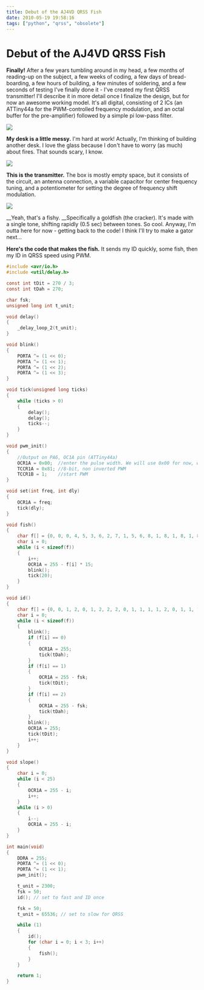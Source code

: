 ```yaml
---
title: Debut of the AJ4VD QRSS Fish
date: 2010-05-19 19:58:16
tags: ["python", "qrss", "obsolete"]
---
```


# Debut of the AJ4VD QRSS Fish

__Finally!__ After a few years tumbling around in my head, a few months of reading-up on the subject, a few weeks of coding, a few days of bread-boarding, a few hours of building, a few minutes of soldering, and a few seconds of testing I've finally done it - I've created my first QRSS transmitter! I'll describe it in more detail once I finalize the design, but for now an awesome working model. It's all digital, consisting of 2 ICs (an ATTiny44a for the PWM-controlled frequency modulation, and an octal buffer for the pre-amplifier) followed by a simple pi low-pass filter.

<div class="text-center img-border">

![](https://swharden.com/static/2010/05/19/qrss-desk.jpg)

</div>

__My desk is a little messy.__ I'm hard at work! Actually, I'm thinking of building another desk. I love the glass because I don't have to worry (as much) about fires. That sounds scary, I know.

<div class="text-center img-border">

![](https://swharden.com/static/2010/05/19/qrss-transmitter.jpg)

</div>

__This is the transmitter.__ The box is mostly empty space, but it consists of the circuit, an antenna connection, a variable capacitor for center frequency tuning, and a potentiometer for setting the degree of frequency shift modulation.

<div class="text-center img-border">

![](https://swharden.com/static/2010/05/19/qrss-fish.png)

</div>

__Yeah, that's a fishy. __Specifically a goldfish (the cracker). It's made with a single tone, shifting rapidly (0.5 sec) between tones. So cool. Anyway, I'm outta here for now - getting back to the code! I think I'll try to make a gator next...

__Here's the code that makes the fish.__ It sends my ID quickly, some fish, then my ID in QRSS speed using PWM.

```c
#include <avr/io.h>
#include <util/delay.h>

const int tDit = 270 / 3;
const int tDah = 270;

char fsk;
unsigned long int t_unit;

void delay()
{
    _delay_loop_2(t_unit);
}

void blink()
{
    PORTA ^= (1 << 0);
    PORTA ^= (1 << 1);
    PORTA ^= (1 << 2);
    PORTA ^= (1 << 3);
}

void tick(unsigned long ticks)
{
    while (ticks > 0)
    {
        delay();
        delay();
        ticks--;
    }
}

void pwm_init()
{
    //Output on PA6, OC1A pin (ATTiny44a)
    OCR1A = 0x00;  //enter the pulse width. We will use 0x00 for now, which is 0 power.
    TCCR1A = 0x81; //8-bit, non inverted PWM
    TCCR1B = 1;    //start PWM
}

void set(int freq, int dly)
{
    OCR1A = freq;
    tick(dly);
}

void fish()
{
    char f[] = {0, 0, 0, 4, 5, 3, 6, 2, 7, 1, 5, 6, 8, 1, 8, 1, 8, 1, 8, 1, 8, 2, 7, 3, 6, 2, 7, 1, 8, 1, 8, 4, 5, 2, 3, 6, 7, 0, 0, 0};
    char i = 0;
    while (i < sizeof(f))
    {
        i++;
        OCR1A = 255 - f[i] * 15;
        blink();
        tick(20);
    }
}

void id()
{
    char f[] = {0, 0, 1, 2, 0, 1, 2, 2, 2, 0, 1, 1, 1, 1, 2, 0, 1, 1, 1, 2, 0, 2, 1, 1, 0, 0};
    char i = 0;
    while (i < sizeof(f))
    {
        blink();
        if (f[i] == 0)
        {
            OCR1A = 255;
            tick(tDah);
        }
        if (f[i] == 1)
        {
            OCR1A = 255 - fsk;
            tick(tDit);
        }
        if (f[i] == 2)
        {
            OCR1A = 255 - fsk;
            tick(tDah);
        }
        blink();
        OCR1A = 255;
        tick(tDit);
        i++;
    }
}

void slope()
{
    char i = 0;
    while (i < 25)
    {
        OCR1A = 255 - i;
        i++;
    }
    while (i > 0)
    {
        i--;
        OCR1A = 255 - i;
    }
}

int main(void)
{
    DDRA = 255;
    PORTA ^= (1 << 0);
    PORTA ^= (1 << 1);
    pwm_init();

    t_unit = 2300;
    fsk = 50;
    id(); // set to fast and ID once

    fsk = 50;
    t_unit = 65536; // set to slow for QRSS

    while (1)
    {
        id();
        for (char i = 0; i < 3; i++)
        {
            fish();
        }
    }

    return 1;
}
```

